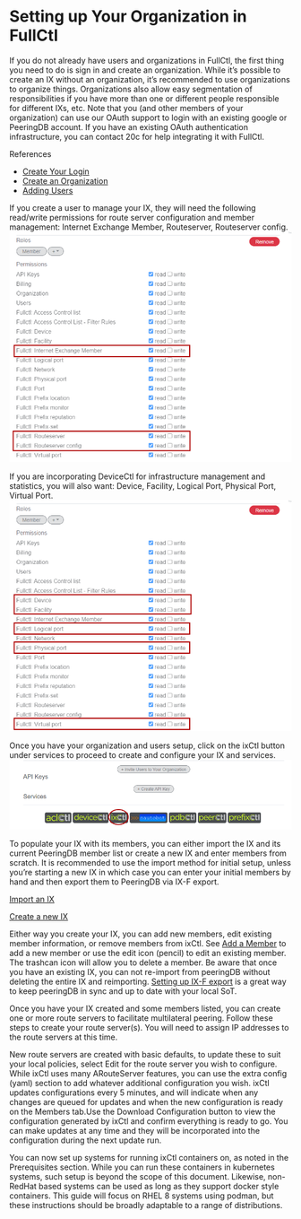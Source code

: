 # Setting up Your Organization in FullCtl

If you do not already have users and organizations in FullCtl, the first thing you need to do is sign in and create an organization. While it’s possible to create an IX without an organization, it’s recommended to use organizations to organize things. Organizations also allow easy segmentation of responsibilities if you have more than one or different people responsible for different IXs, etc. Note that you (and other members of your organization) can use our OAuth support to login with an existing google or PeeringDB account. If you have an existing OAuth authentication infrastructure, you can contact 20c for help integrating it with FullCtl.

References
- [Create Your Login](https://docs.fullctl.com/aaaCtl/Sign-up-for-account/)
- [Create an Organization](https://docs.fullctl.com/aaaCtl/Add-Organization/)
- [Adding Users](https://docs.fullctl.com/aaaCtl/Add-Users/)

If you create a user to manage your IX, they will need the following read/write permissions for route server configuration and member management: Internet Exchange Member, Routeserver, Routeserver config.
   ![](ixmgr.png)
   
If you are incorporating DeviceCtl for infrastructure management and statistics, you will also want: Device, Facility, Logical Port, Physical Port, Virtual Port.
   ![](devicemgr.png)
   
Once you have your organization and users setup, click on the ixCtl button under services to proceed to create and configure your IX and services.
   ![](ixctl.png)

To populate your IX with its members, you can either import the IX and its current PeeringDB member list or create a new IX and enter members from scratch. It is recommended to use the import method for initial setup, unless you’re starting a new IX in which case you can enter your initial members by hand and then export them to PeeringDB via IX-F export.

[Import an IX](https://docs.fullctl.com/ixctl/Import-an-IX/)

[Create a new IX](https://docs.fullctl.com/ixctl/Create-an-IX/)

Either way you create your IX, you can add new members, edit existing member information, or remove members from ixCtl. See [Add a Member](https://docs.fullctl.com/ixctl/Add-a-Member/) to add a new member or use the edit icon (pencil) to edit an existing member. The trashcan icon will allow you to delete a member. Be aware that once you have an existing IX, you can not re-import from peeringDB without deleting the entire IX and reimporting. [Setting up IX-F export](https://docs.fullctl.com/ixctl/Share-the-member-list/) is a great way to keep peeringDB in sync and up to date with your local SoT.

Once you have your IX created and some members listed, you can create one or more route servers to facilitate multilateral peering. Follow these steps to create your route server(s). You will need to assign IP addresses to the route servers at this time.

New route servers are created with basic defaults, to update these to suit your local policies, select Edit for the route server you wish to configure. While ixCtl uses many ARouteServer features, you can use the extra config (yaml) section to add whatever additional configuration you wish. ixCtl updates configurations every 5 minutes, and will indicate when any changes are queued for updates and when the new configuration is ready on the Members tab.Use the Download Configuration button to view the configuration generated by ixCtl and confirm everything is ready to go. You can make updates at any time and they will be incorporated into the configuration during the next update run.

You can now set up systems for running ixCtl containers on, as noted in the Prerequisites section. While you can run these containers in kubernetes systems, such setup is beyond the scope of this document. Likewise, non-RedHat based systems can be used as long as they support docker style containers. This guide will focus on RHEL 8 systems using podman, but these instructions should be broadly adaptable to a range of distributions.
